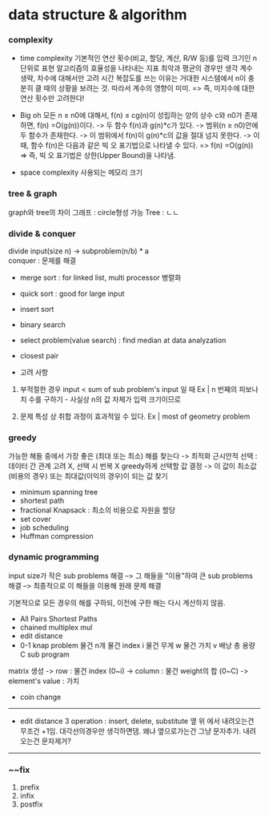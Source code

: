# data structure & algorithm

### complexity
- time complexity
기본적인 연산 횟수(비교, 할당, 계산, R/W 등)를 입력 크기인 n단위로 표현
알고리즘의 효율성을 나타내는 지표
최악과 평균의 경우만 생각
계수 생략, 차수에 대해서만 고려
시간 복잡도를 쓰는 이유는 거대한 시스템에서 n이 충분히 클 때의 상황을 보려는 것. 따라서 계수의 영향이 미미.
=> 즉, 미지수에 대한 연산 횟수만 고려한다!

- Big oh
모든 n ≥ n0에 대해서, f(n) ≤ cg(n)이 성립하는 양의 상수 c와 n0가 존재하면, f(n) =O(g(n))이다.
-> 두 함수 f(n)과 g(n)\*c가 있다.
-> 범위(n ≥ n0)안에 두 함수가 존재한다.
-> 이 범위에서 f(n)이 g(n)\*c의 값을 절대 넘지 못한다.
-> 이 때, 함수 f(n)은 다음과 같은 빅 오 표기법으로 나타낼 수 있다.
=> f(n) =O(g(n))
=> 즉, 빅 오 표기법은 상한(Upper Bound)을 나타냄.

- space complexity
사용되는 메모리 크기

### tree & graph
graph와 tree의 차이
그래프 : circle형성 가능
Tree : ㄴㄴ

### divide & conquer
divide input(size n) -> subproblem(n/b) * a  
conquer : 문제를 해결  

- merge sort : for linked list, multi processor 병렬화
- quick sort : good for large input
- insert sort
- binary search
- select problem(value search) : find median at data analyzation
- closest pair

- 고려 사항
1. 부적절한 경우
input < sum of sub problem's input 일 때
Ex | n 번째의 피보나치 수를 구하기 - 사실상 n의 값 자체가 입력 크기이므로

2. 문제 특성 상 취합 과정이 효과적일 수 있다.
Ex | most of geometry problem

### greedy
가능한 해들 중에서 가장 좋은 (최대 또는 최소) 해를 찾는다 -> 최적화
근시안적 선택 : 데이터 간 관계 고려 X, 선택 시 번복 X
greedy하게 선택할 값 결정 
-> 이 값이 최소값(비용의 경우) 또는 최대값(이익의 경우)이 되는 값 찾기

- minimum spanning tree
- shortest path
- fractional Knapsack : 최소의 비용으로 자원을 할당
- set cover
- job scheduling 
- Huffman compression

### dynamic programming
input size가 작은 sub problems 해결
–> 그 해들을 "이용"하여 큰 sub problems 해결
–> 최종적으로 이 해들을 이용해 원래 문제 해결

기본적으로 모든 경우의 해를 구하되, 이전에 구한 해는 다시 계산하지 않음.

- All Pairs Shortest Paths
- chained multiplex mul
- edit distance
- 0-1 knap problem
물건 n개
물건 index i
물건 무게 w
물건 가치 v
배낭 총 용량 C
sub program 

matrix 생성
-> row : 물건 index (0~i)
-> column : 물건 weight의 합 (0~C)
-> element's value : 가치


- coin change

----------------------------

- edit distance
3 operation : insert, delete, substitute
옆 위 에서 내려오는건 무조건 +1임. 대각선의경우만 생각하면댐.
왜냐 옆으로가는건 그냥 문자추가. 내려오는건 문자제거?


--------------------  

### ~~fix
1. prefix
2. infix
3. postfix


